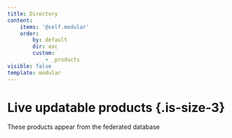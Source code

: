 ```yaml
---
title: Directory
content:
    items: '@self.modular'
    order:
        by: default
        dir: asc
        custom:
            - _products
visible: false
template: modular
---
```


# Live updatable products {.is-size-3}

These products appear from the federated database